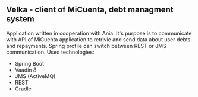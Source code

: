 ## Velka - client of MiCuenta, debt managment system
Application written in cooperation with Ania. It's purpose is to communicate with API of MiCuenta application to retrivie and send data about user debts and repayments. Spring profile can switch between REST or JMS communication.
Used technologies:
- Spring Boot
- Vaadin 8
- JMS (ActiveMQ)
- REST
- Gradle
